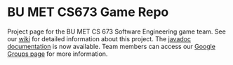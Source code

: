 BU MET CS673 Game Repo
======================

Project page for the BU MET CS 673 Software Engineering game team. See our [wiki](https://github.com/BU-CS673/bubolo/wiki) for detailed information about this project. The [javadoc documentation](http://bu-cs673.github.io/bubolo/namespaces.html) is now available. Team members can access our [Google Groups page](https://groups.google.com/forum/#!forum/metcs673game) for more information.
